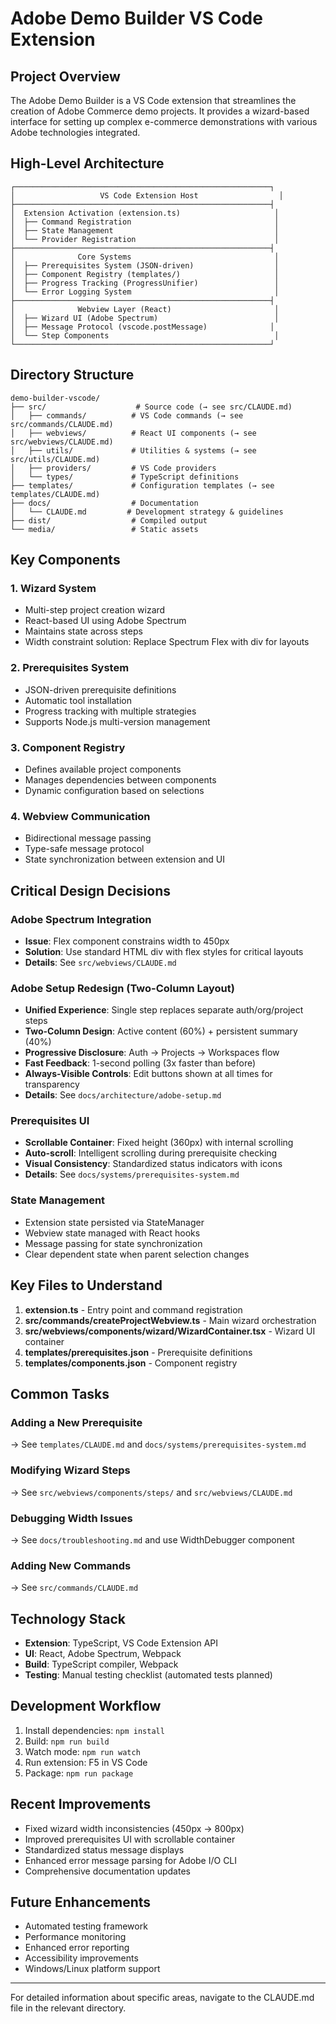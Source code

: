 # Adobe Demo Builder VS Code Extension

## Project Overview

The Adobe Demo Builder is a VS Code extension that streamlines the creation of Adobe Commerce demo projects. It provides a wizard-based interface for setting up complex e-commerce demonstrations with various Adobe technologies integrated.

## High-Level Architecture

```
┌─────────────────────────────────────────────────────────┐
│                   VS Code Extension Host                  │
├─────────────────────────────────────────────────────────┤
│  Extension Activation (extension.ts)                     │
│  ├── Command Registration                                │
│  ├── State Management                                    │
│  └── Provider Registration                               │
├─────────────────────────────────────────────────────────┤
│              Core Systems                                │
│  ├── Prerequisites System (JSON-driven)                  │
│  ├── Component Registry (templates/)                     │
│  ├── Progress Tracking (ProgressUnifier)                 │
│  └── Error Logging System                                │
├─────────────────────────────────────────────────────────┤
│              Webview Layer (React)                       │
│  ├── Wizard UI (Adobe Spectrum)                          │
│  ├── Message Protocol (vscode.postMessage)              │
│  └── Step Components                                     │
└─────────────────────────────────────────────────────────┘
```

## Directory Structure

```
demo-builder-vscode/
├── src/                    # Source code (→ see src/CLAUDE.md)
│   ├── commands/          # VS Code commands (→ see src/commands/CLAUDE.md)
│   ├── webviews/          # React UI components (→ see src/webviews/CLAUDE.md)
│   ├── utils/             # Utilities & systems (→ see src/utils/CLAUDE.md)
│   ├── providers/         # VS Code providers
│   └── types/             # TypeScript definitions
├── templates/             # Configuration templates (→ see templates/CLAUDE.md)
├── docs/                  # Documentation
│   └── CLAUDE.md         # Development strategy & guidelines
├── dist/                  # Compiled output
└── media/                 # Static assets
```

## Key Components

### 1. **Wizard System**
- Multi-step project creation wizard
- React-based UI using Adobe Spectrum
- Maintains state across steps
- Width constraint solution: Replace Spectrum Flex with div for layouts

### 2. **Prerequisites System**
- JSON-driven prerequisite definitions
- Automatic tool installation
- Progress tracking with multiple strategies
- Supports Node.js multi-version management

### 3. **Component Registry**
- Defines available project components
- Manages dependencies between components
- Dynamic configuration based on selections

### 4. **Webview Communication**
- Bidirectional message passing
- Type-safe message protocol
- State synchronization between extension and UI

## Critical Design Decisions

### Adobe Spectrum Integration
- **Issue**: Flex component constrains width to 450px
- **Solution**: Use standard HTML div with flex styles for critical layouts
- **Details**: See `src/webviews/CLAUDE.md`

### Adobe Setup Redesign (Two-Column Layout)
- **Unified Experience**: Single step replaces separate auth/org/project steps
- **Two-Column Design**: Active content (60%) + persistent summary (40%)
- **Progressive Disclosure**: Auth → Projects → Workspaces flow
- **Fast Feedback**: 1-second polling (3x faster than before)
- **Always-Visible Controls**: Edit buttons shown at all times for transparency
- **Details**: See `docs/architecture/adobe-setup.md`

### Prerequisites UI
- **Scrollable Container**: Fixed height (360px) with internal scrolling
- **Auto-scroll**: Intelligent scrolling during prerequisite checking
- **Visual Consistency**: Standardized status indicators with icons
- **Details**: See `docs/systems/prerequisites-system.md`

### State Management
- Extension state persisted via StateManager
- Webview state managed with React hooks
- Message passing for state synchronization
- Clear dependent state when parent selection changes

## Key Files to Understand

1. **extension.ts** - Entry point and command registration
2. **src/commands/createProjectWebview.ts** - Main wizard orchestration
3. **src/webviews/components/wizard/WizardContainer.tsx** - Wizard UI container
4. **templates/prerequisites.json** - Prerequisite definitions
5. **templates/components.json** - Component registry

## Common Tasks

### Adding a New Prerequisite
→ See `templates/CLAUDE.md` and `docs/systems/prerequisites-system.md`

### Modifying Wizard Steps
→ See `src/webviews/components/steps/` and `src/webviews/CLAUDE.md`

### Debugging Width Issues
→ See `docs/troubleshooting.md` and use WidthDebugger component

### Adding New Commands
→ See `src/commands/CLAUDE.md`

## Technology Stack

- **Extension**: TypeScript, VS Code Extension API
- **UI**: React, Adobe Spectrum, Webpack
- **Build**: TypeScript compiler, Webpack
- **Testing**: Manual testing checklist (automated tests planned)

## Development Workflow

1. Install dependencies: `npm install`
2. Build: `npm run build`
3. Watch mode: `npm run watch`
4. Run extension: F5 in VS Code
5. Package: `npm run package`

## Recent Improvements

- Fixed wizard width inconsistencies (450px → 800px)
- Improved prerequisites UI with scrollable container
- Standardized status message displays
- Enhanced error message parsing for Adobe I/O CLI
- Comprehensive documentation updates

## Future Enhancements

- Automated testing framework
- Performance monitoring
- Enhanced error reporting  
- Accessibility improvements
- Windows/Linux platform support

---

For detailed information about specific areas, navigate to the CLAUDE.md file in the relevant directory.